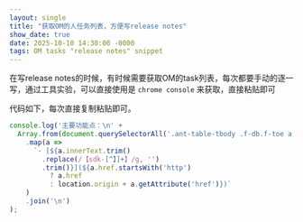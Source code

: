 ```yaml
---
layout: single
title: "获取OM的人任务列表，方便写release notes"
show_date: true
date: 2025-10-10 14:30:00 -0000
tags: OM tasks "release notes" snippet
---
```


在写release notes的时候，有时候需要获取OM的task列表，每次都要手动的逐一写，通过工具实验，可以直接使用是 `chrome console` 来获取，直接粘贴即可

<!--more-->

代码如下，每次直接复制粘贴即可。

```js
console.log('主要功能点：\n' +
  Array.from(document.querySelectorAll('.ant-table-tbody .f-db.f-toe a'))
    .map(a =>
      `- [${a.innerText.trim()
        .replace(/【sdk-[^】]+】/g, '')
        .trim()}](${a.href.startsWith('http')
          ? a.href
          : location.origin + a.getAttribute('href')})`
    )
    .join('\n')
);

```
